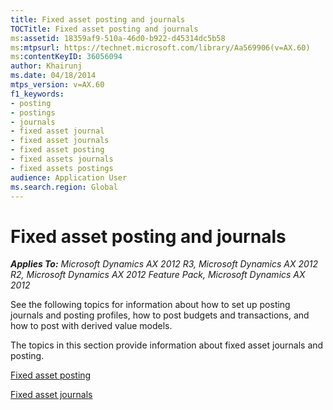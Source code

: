 ```yaml
---
title: Fixed asset posting and journals
TOCTitle: Fixed asset posting and journals
ms:assetid: 18359af9-510a-46d0-b922-d45314dc5b58
ms:mtpsurl: https://technet.microsoft.com/library/Aa569906(v=AX.60)
ms:contentKeyID: 36056094
author: Khairunj
ms.date: 04/18/2014
mtps_version: v=AX.60
f1_keywords:
- posting
- postings
- journals
- fixed asset journal
- fixed asset journals
- fixed asset posting
- fixed assets journals
- fixed assets postings
audience: Application User
ms.search.region: Global
---
```


# Fixed asset posting and journals 


_**Applies To:** Microsoft Dynamics AX 2012 R3, Microsoft Dynamics AX 2012 R2, Microsoft Dynamics AX 2012 Feature Pack, Microsoft Dynamics AX 2012_

See the following topics for information about how to set up posting journals and posting profiles, how to post budgets and transactions, and how to post with derived value models.

The topics in this section provide information about fixed asset journals and posting.

[Fixed asset posting](fixed-asset-posting.md)

[Fixed asset journals](fixed-asset-journals.md)

  


